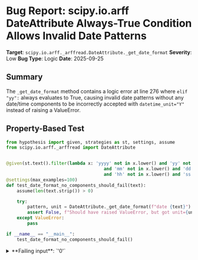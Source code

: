 # Bug Report: scipy.io.arff DateAttribute Always-True Condition Allows Invalid Date Patterns

**Target**: `scipy.io.arff._arffread.DateAttribute._get_date_format`
**Severity**: Low
**Bug Type**: Logic
**Date**: 2025-09-25

## Summary

The `_get_date_format` method contains a logic error at line 276 where `elif "yy":` always evaluates to True, causing invalid date patterns without any date/time components to be incorrectly accepted with `datetime_unit="Y"` instead of raising a ValueError.

## Property-Based Test

```python
from hypothesis import given, strategies as st, settings, assume
from scipy.io.arff._arffread import DateAttribute


@given(st.text().filter(lambda x: 'yyyy' not in x.lower() and 'yy' not in x.lower()
                                     and 'mm' not in x.lower() and 'dd' not in x.lower()
                                     and 'hh' not in x.lower() and 'ss' not in x.lower()))
@settings(max_examples=100)
def test_date_format_no_components_should_fail(text):
    assume(len(text.strip()) > 0)

    try:
        pattern, unit = DateAttribute._get_date_format(f"date {text}")
        assert False, f"Should have raised ValueError, but got unit={unit}"
    except ValueError:
        pass

if __name__ == "__main__":
    test_date_format_no_components_should_fail()
```

<details>

<summary>
**Failing input**: `'0'`
</summary>
```
Traceback (most recent call last):
  File "/home/npc/pbt/agentic-pbt/worker_/0/hypo.py", line 19, in <module>
    test_date_format_no_components_should_fail()
    ~~~~~~~~~~~~~~~~~~~~~~~~~~~~~~~~~~~~~~~~~~^^
  File "/home/npc/pbt/agentic-pbt/worker_/0/hypo.py", line 6, in test_date_format_no_components_should_fail
    and 'mm' not in x.lower() and 'dd' not in x.lower()

  File "/home/npc/miniconda/lib/python3.13/site-packages/hypothesis/core.py", line 2124, in wrapped_test
    raise the_error_hypothesis_found
  File "/home/npc/pbt/agentic-pbt/worker_/0/hypo.py", line 14, in test_date_format_no_components_should_fail
    assert False, f"Should have raised ValueError, but got unit={unit}"
           ^^^^^
AssertionError: Should have raised ValueError, but got unit=Y
Falsifying example: test_date_format_no_components_should_fail(
    text='0',
)
```
</details>

## Reproducing the Bug

```python
from scipy.io.arff._arffread import DateAttribute

# Test case 1: Pattern with no date components
try:
    pattern, unit = DateAttribute._get_date_format("date 'just text'")
    print(f"Pattern: {pattern}, Unit: {unit}")
    print("ERROR: Should have raised ValueError for pattern with no date components")
except ValueError as e:
    print(f"Correctly raised ValueError: {e}")

# Test case 2: Pattern with only numbers but no date components
try:
    pattern, unit = DateAttribute._get_date_format("date '12345'")
    print(f"Pattern: {pattern}, Unit: {unit}")
    print("ERROR: Should have raised ValueError for pattern with no date components")
except ValueError as e:
    print(f"Correctly raised ValueError: {e}")

# Test case 3: Empty pattern (after stripping quotes)
try:
    pattern, unit = DateAttribute._get_date_format("date ''")
    print(f"Pattern: {pattern}, Unit: {unit}")
    print("ERROR: Should have raised ValueError for empty pattern")
except ValueError as e:
    print(f"Correctly raised ValueError: {e}")

# Test case 4: Pattern with valid component (yyyy) - should work correctly
try:
    pattern, unit = DateAttribute._get_date_format("date 'yyyy-MM-dd'")
    print(f"Pattern (with yyyy): {pattern}, Unit: {unit}")
except ValueError as e:
    print(f"Unexpected error for valid pattern: {e}")

# Test case 5: Pattern with valid component (yy) - should work correctly
try:
    pattern, unit = DateAttribute._get_date_format("date 'yy-MM-dd'")
    print(f"Pattern (with yy): {pattern}, Unit: {unit}")
except ValueError as e:
    print(f"Unexpected error for valid pattern: {e}")
```

<details>

<summary>
Invalid patterns incorrectly accepted with Unit=Y
</summary>
```
Pattern: just text, Unit: Y
ERROR: Should have raised ValueError for pattern with no date components
Pattern: 12345, Unit: Y
ERROR: Should have raised ValueError for pattern with no date components
Pattern: ', Unit: Y
ERROR: Should have raised ValueError for empty pattern
Pattern (with yyyy): %Y-%m-%d, Unit: D
Pattern (with yy): %y-%m-%d, Unit: D
```
</details>

## Why This Is A Bug

The bug occurs at line 276 in `/scipy/io/arff/_arffread.py` where the code uses `elif "yy":` instead of `elif "yy" in pattern:`. Since the string literal `"yy"` is non-empty, this condition always evaluates to True in Python, causing the elif block to execute for every pattern that doesn't contain "yyyy" (regardless of whether it contains "yy").

This violates the function's intended behavior in several ways:
1. **Breaks error handling contract**: Lines 298-299 explicitly check if `datetime_unit is None` and raise `ValueError("Invalid or unsupported date format")` for patterns with no recognized components. The bug prevents this error from ever being raised.
2. **Inconsistent with surrounding code**: All other pattern checks use the correct syntax (`if "MM" in pattern:`, `if "dd" in pattern:`, etc. on lines 279, 282, 285, 288, 291).
3. **Allows invalid ARFF files**: The ARFF specification requires date patterns to follow Java's SimpleDateFormat, which expects valid date/time components. Patterns like "just text" or "12345" are not valid SimpleDateFormat patterns.

## Relevant Context

The ARFF (Attribute-Relation File Format) specification uses Java's SimpleDateFormat for date patterns. The default format is ISO-8601: "yyyy-MM-dd'T'HH:mm:ss". The `_get_date_format` method converts these Java patterns to Python's strftime format.

The function uses a regex `r_date = re.compile(r"[Dd][Aa][Tt][Ee]\s+[\"']?(.+?)[\"']?$")` to extract the date pattern from ARFF attribute declarations. It then processes the pattern to replace Java format codes with Python equivalents while tracking the most specific datetime unit found.

According to the SciPy documentation, date type attributes are "not implemented" in the loadarff function, suggesting this functionality may be experimental or partial. However, the code clearly shows deliberate error handling that should reject invalid patterns.

Relevant code location: `/scipy/io/arff/_arffread.py:276`
Documentation: https://docs.scipy.org/doc/scipy/reference/generated/scipy.io.arff.loadarff.html

## Proposed Fix

```diff
--- a/scipy/io/arff/_arffread.py
+++ b/scipy/io/arff/_arffread.py
@@ -273,7 +273,7 @@ class DateAttribute(Attribute):
             if "yyyy" in pattern:
                 pattern = pattern.replace("yyyy", "%Y")
                 datetime_unit = "Y"
-            elif "yy":
+            elif "yy" in pattern:
                 pattern = pattern.replace("yy", "%y")
                 datetime_unit = "Y"
             if "MM" in pattern:
```